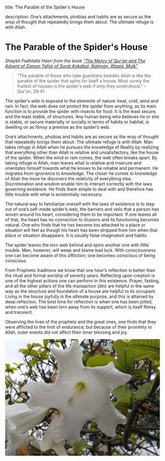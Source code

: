 title: The Parable of the Spider's House

description: One’s attachments, phobias and habits are as secure as the wisp of thought that repeatedly brings them about. The ultimate refuge is with Allah.

# The Parable of the Spider's House

_Shaykh Fadhlalla Haeri from the book [“The Mercy of Qur’an and The Advent of Zaman Tafsir of Surat Ankabut, Rahman, Waqiá, Mulk”](../../books/quran/keys/keys-4/)_

> “The parable of those who take guardians besides Allah is like the parable of the spider that spins for itself a house. Most surely the frailest of houses is the spider’s web if only they understood.” – Qur’an, 29:41.

The spider’s web is exposed to the elements of nature: heat, cold, wind and rain. In fact, the web does not protect the spider from anything, as its main function is to provide the spider with insects for food. It is the least secure, and the least stable, of structures. Any human being who believes he or she is stable, or secure materially or socially in terms of habits or habitat, is dwelling on as flimsy a premise as the spider’s web.

One’s attachments, phobias and habits are as secure as the wisp of thought that repeatedly brings them about. The ultimate refuge is with Allah. Man takes refuge in Allah when he pursues the knowledge of Reality by realizing that everything other than Allah is relative and unsatisfactory, like the house of the spider. When the wind or rain comes, the web often breaks apart. By taking refuge in Allah, man leaves what is relative and insecure and orientates himself towards what he knows to be reliable and permanent. He migrates from ignorance to knowledge. The closer he comes to knowledge of Allah the more he discovers the relativity of everything else. Discrimination and wisdom enable him to interact correctly with the laws governing existence. He finds them simple to deal with and therefore has little trouble with what is existentially necessary.

The natural way to familiarize oneself with the laws of existence is to step out of one’s self-made spider’s web, the barriers and veils that a person has woven around his heart, considering them to be important. If one leaves all of that, the heart has no connection to illusions and its functioning becomes natural. One who finds that he has become too attached to a place or situation will feel as though his heart has been stripped from him when that place or situation disappears. It is usually false imagination and habits.

The spider leaves the torn web behind and spins another one with little trouble. Man, however, will weep and blame bad luck. With consciousness one can become aware of this affliction; one becomes conscious of being conscious.

From Prophetic traditions we know that one hour’s reflection is better than the ritual and formal worship of seventy years. Reflecting upon creation is one of the highest actions one can perform in this existence. Prayer, fasting, and all the other pillars of the life-transaction (din) are helpful in the same way as the structure and foundation of a house are helpful to its occupant. Living in the house joyfully is the ultimate purpose, and this is attained by deep reflection. The best time for reflection is when one has been jolted, when one’s web has been torn away from its support, which is itself flimsy and transient.

Observing the lives of the prophets and the great ones, one finds that they were afflicted to the limit of endurance; but because of their proximity to Allah, outer events did not affect their inner blessing and joy.

![Webs of light](../../assets/images/06.jpg)

